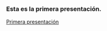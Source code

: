 ### Esta es la primera presentación.
[Primera presentación](https://docs.google.com/presentation/d/1I78XVuUoUJDfuIdSjAOQq51ga6x6YjMFQbjLDWVy6n0/edit?usp=sharing)
